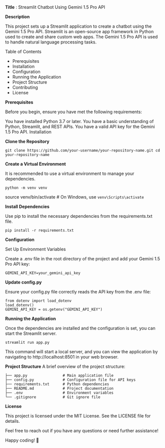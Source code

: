 **Title** : Streamlit Chatbot Using Gemini 1.5 Pro API

**Description**

This project sets up a Streamlit application to create a chatbot using the Gemini 1.5 Pro API. Streamlit is an open-source app framework in Python used to create and share custom web apps. The Gemini 1.5 Pro API is used to handle natural language processing tasks.

Table of Contents

* Prerequisites
* Installation
* Configuration
* Running the Application
* Project Structure
* Contributing
* License

**Prerequisites**

Before you begin, ensure you have met the following requirements:

You have installed Python 3.7 or later.
You have a basic understanding of Python, Streamlit, and REST APIs.
You have a valid API key for the Gemini 1.5 Pro API.
Installation

**Clone the Repository**

`git clone https://github.com/your-username/your-repository-name.git
cd your-repository-name`

**Create a Virtual Environment**

It is recommended to use a virtual environment to manage your dependencies.

`python -m venv venv`

source venv/bin/activate  # On Windows, use `venv\Scripts\activate`

**Install Dependencies**

Use pip to install the necessary dependencies from the requirements.txt file.

`pip install -r requirements.txt`

**Configuration**

Set Up Environment Variables

Create a .env file in the root directory of the project and add your Gemini 1.5 Pro API key:

`GEMINI_API_KEY=your_gemini_api_key`

**Update config.py**

Ensure your config.py file correctly reads the API key from the .env file:


```import os
from dotenv import load_dotenv
load_dotenv()
GEMINI_API_KEY = os.getenv("GEMINI_API_KEY")
```
**Running the Application**

Once the dependencies are installed and the configuration is set, you can start the Streamlit server.


`streamlit run app.py`

This command will start a local server, and you can view the application by navigating to http://localhost:8501 in your web browser.

**Project Structure**
A brief overview of the project structure:

```your-repository-name/
├── app.py                # Main application file
├── config.py             # Configuration file for API keys
├── requirements.txt      # Python dependencies
├── README.md             # Project documentation
├── .env                  # Environment variables
└── .gitignore            # Git ignore file
```

**License**

This project is licensed under the MIT License. See the LICENSE file for details.

Feel free to reach out if you have any questions or need further assistance!

Happy coding! 🚀
